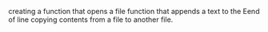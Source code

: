 creating a function that opens a file
function that appends a text to the Eend of line
copying contents from a file to another file.
